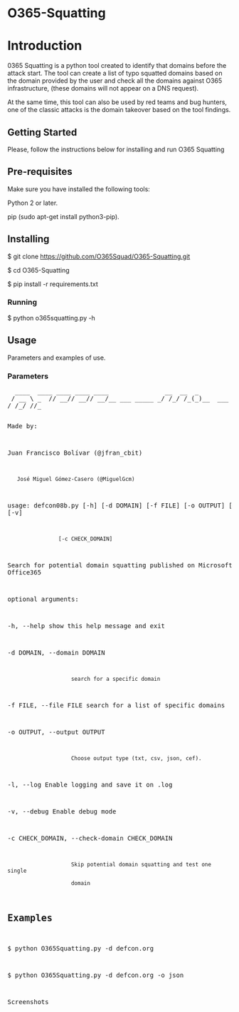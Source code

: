 # O365-Squatting
# Introduction
0365 Squatting is a python tool created to identify that domains before the attack start. The tool can create a list of typo squatted domains based on the domain provided by the user and check all the domains against O365 infrastructure, (these domains will not appear on a DNS request).

At the same time, this tool can also be used by red teams and bug hunters, one of the classic attacks is the domain takeover based on the tool findings.

## Getting Started
Please, follow the instructions below for installing and run O365 Squatting

## Pre-requisites
Make sure you have installed the following tools:

Python 2 or later.

pip (sudo apt-get install python3-pip).

## Installing

$ git clone https://github.com/O365Squad/O365-Squatting.git

$ cd O365-Squatting

$ pip install -r requirements.txt

### Running

$ python o365squatting.py -h

## Usage
Parameters and examples of use.

### Parameters
<pre>
  ____  ____ ____ ____ ____               __  __  _           
 / __ \ _  // __// __// __/__ ___ _____ _/ /_/ /_(_)__  ___ _
/ /_/ //_ </ _ \/__ \_\ \/ _ `/ // / _ `/ __/ __/ / _ \/ _ `/
\____/____/\___/____/___/\_, /\___/\_,_/\__/\__/_/_//_/\_, /
                          /_/                         /___/</pre>

Made by:

Juan Francisco Bolívar (@jfran_cbit)

       José Miguel Gómez-Casero (@MiguelGcm)
       

usage: defcon08b.py [-h] [-d DOMAIN] [-f FILE] [-o OUTPUT] [-l] [-v]

                    [-c CHECK_DOMAIN]

Search for potential domain squatting published on Microsoft Office365

optional arguments:

  -h, --help            show this help message and exit
  
  -d DOMAIN, --domain DOMAIN
  
                        search for a specific domain
                        
  -f FILE, --file FILE  search for a list of specific domains
  
  -o OUTPUT, --output OUTPUT
  
 
                        Choose output type (txt, csv, json, cef).
                        
  -l, --log             Enable logging and save it on <file or domain>.log
  
  -v, --debug           Enable debug mode
  
  -c CHECK_DOMAIN, --check-domain CHECK_DOMAIN
  
                        Skip potential domain squatting and test one single
                        
                        domain

## Examples

$ python O365Squatting.py -d defcon.org

$ python O365Squatting.py -d defcon.org -o json



Screenshots
